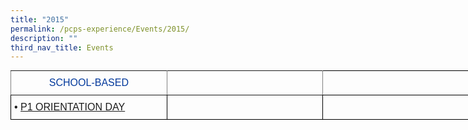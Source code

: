 ```yaml
---
title: "2015"
permalink: /pcps-experience/Events/2015/
description: ""
third_nav_title: Events
---
```

<style type="text/css">
.tg  {border-collapse:collapse;border-spacing:0;margin:0px auto;}
.tg td{border-color:black;border-style:solid;border-width:1px;font-family:Arial, sans-serif;font-size:14px;
  overflow:hidden;padding:10px 5px;word-break:normal;}
.tg th{border-color:black;border-style:solid;border-width:1px;font-family:Arial, sans-serif;font-size:14px;
  font-weight:normal;overflow:hidden;padding:10px 5px;word-break:normal;}
.tg .tg-x5q1{font-size:16px;text-align:left;vertical-align:top}
.tg .tg-gokn{color:#00389b;font-size:16px;text-align:left;vertical-align:top}
.tg .tg-m4c0{border-color:inherit;color:#00389b;font-size:16px;text-align:center;vertical-align:top}
.tg .tg-gsle{border-color:inherit;color:#00389b;font-size:16px;text-align:left;vertical-align:top}
</style>
<table class="tg" style="undefined;table-layout: fixed; width: 751px">
<colgroup>
<col style="width: 250px">
<col style="width: 250px">
<col style="width: 251px">
</colgroup>
<tbody>
  <tr>
    <td class="tg-m4c0">SCHOOL-BASED</td>
    <td class="tg-gsle"></td>
    <td class="tg-gokn"></td>
  </tr>
  <tr>
    <td class="tg-x5q1"><span style="font-weight:400;font-style:normal">•</span> <a href="/2015-events/School-Based/p1-orientation-day/" target="_blank" rel="noopener noreferrer"><span style="text-decoration:none">P1 ORIENTATION DAY</span></a></td>
    <td class="tg-x5q1"></td>
    <td class="tg-x5q1"></td>
  </tr>
</tbody>
</table>

